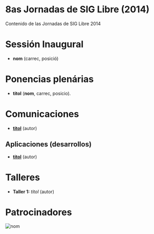 # 8as Jornadas de SIG Libre (2014)

Contenido de las Jornadas de SIG Libre 2014

Sessión Inaugural
==================

* **nom** (carrec, posició)

Ponencias plenárias
====================

* **titol** (**nom**, carrec, posicio).

Comunicaciones
=================

* **[titol](http://)** (autor)

Aplicaciones (desarrollos)
---------------------------

* **[titol](http://)** (autor)

Talleres
========

* **Taller 1:** *titol* (autor)

Patrocinadores
==============

![nom](img/fitxer.jpg)
